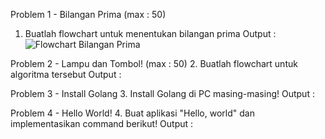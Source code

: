 Problem 1 - Bilangan Prima (max : 50)
1. Buatlah flowchart untuk menentukan bilangan prima
Output : ![Flowchart Bilangan Prima](https://user-images.githubusercontent.com/99720129/154401507-61287c41-fd30-4cce-af14-f667a333a8eb.png)

Problem 2 - Lampu dan Tombol! (max : 50)
2. Buatlah flowchart untuk algoritma tersebut
Output :

Problem 3 - Install Golang
3. Install Golang di PC masing-masing!
Output :

Problem 4 - Hello World!
4. Buat aplikasi "Hello, world" dan implementasikan command berikut!
Output :
